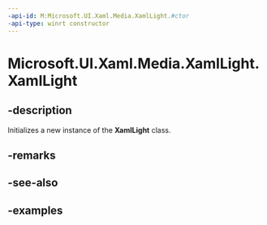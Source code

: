 ```yaml
---
-api-id: M:Microsoft.UI.Xaml.Media.XamlLight.#ctor
-api-type: winrt constructor
---
```


<!-- Method syntax.
public XamlLight.XamlLight()
-->

# Microsoft.UI.Xaml.Media.XamlLight.XamlLight


## -description

Initializes a new instance of the **XamlLight** class.

## -remarks

## -see-also

## -examples

